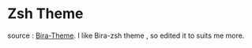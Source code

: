# Zsh Theme
source : [Bira-Theme](https://github.com/ohmyzsh/ohmyzsh/blob/master/themes/bira.zsh-theme).
I like Bira-zsh theme , so edited it to suits me more.

